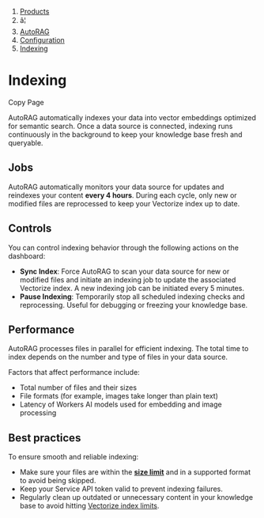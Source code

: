 1. [Products](/products/)
2. â¦
3. [AutoRAG](/autorag/)
4. [Configuration](/autorag/configuration/)
5. [Indexing](/autorag/configuration/indexing/)
   

# Indexing

Copy Page

AutoRAG automatically indexes your data into vector embeddings optimized for semantic search. Once a data source is connected, indexing runs continuously in the background to keep your knowledge base fresh and queryable.

## Jobs

AutoRAG automatically monitors your data source for updates and reindexes your content **every 4 hours**. During each cycle, only new or modified files are reprocessed to keep your Vectorize index up to date.

## Controls

You can control indexing behavior through the following actions on the dashboard:

* **Sync Index**: Force AutoRAG to scan your data source for new or modified files and initiate an indexing job to update the associated Vectorize index. A new indexing job can be initiated every 5 minutes.
* **Pause Indexing**: Temporarily stop all scheduled indexing checks and reprocessing. Useful for debugging or freezing your knowledge base.

## Performance

AutoRAG processes files in parallel for efficient indexing. The total time to index depends on the number and type of files in your data source.

Factors that affect performance include:

* Total number of files and their sizes
* File formats (for example, images take longer than plain text)
* Latency of Workers AI models used for embedding and image processing

## Best practices

To ensure smooth and reliable indexing:

* Make sure your files are within the [**size limit**](/autorag/platform/limits-pricing/#limits) and in a supported format to avoid being skipped.
* Keep your Service API token valid to prevent indexing failures.
* Regularly clean up outdated or unnecessary content in your knowledge base to avoid hitting [Vectorize index limits](/vectorize/platform/limits/).
